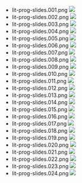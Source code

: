
* lit-prog-slides.001.png ![](lit-prog-slides.001.png)
 * lit-prog-slides.002.png ![](lit-prog-slides.002.png)
 * lit-prog-slides.003.png ![](lit-prog-slides.003.png)
 * lit-prog-slides.004.png ![](lit-prog-slides.004.png)
 * lit-prog-slides.005.png ![](lit-prog-slides.005.png)
 * lit-prog-slides.006.png ![](lit-prog-slides.006.png)
 * lit-prog-slides.007.png ![](lit-prog-slides.007.png)
 * lit-prog-slides.008.png ![](lit-prog-slides.008.png)
 * lit-prog-slides.009.png ![](lit-prog-slides.009.png)
 * lit-prog-slides.010.png ![](lit-prog-slides.010.png)
 * lit-prog-slides.011.png ![](lit-prog-slides.011.png)
 * lit-prog-slides.012.png ![](lit-prog-slides.012.png)
 * lit-prog-slides.013.png ![](lit-prog-slides.013.png)
 * lit-prog-slides.014.png ![](lit-prog-slides.014.png)
 * lit-prog-slides.015.png ![](lit-prog-slides.015.png)
 * lit-prog-slides.016.png ![](lit-prog-slides.016.png)
 * lit-prog-slides.017.png ![](lit-prog-slides.017.png)
 * lit-prog-slides.018.png ![](lit-prog-slides.018.png)
 * lit-prog-slides.019.png ![](lit-prog-slides.019.png)
 * lit-prog-slides.020.png ![](lit-prog-slides.020.png)
 * lit-prog-slides.021.png ![](lit-prog-slides.021.png)
 * lit-prog-slides.022.png ![](lit-prog-slides.022.png)
 * lit-prog-slides.023.png ![](lit-prog-slides.023.png)
 * lit-prog-slides.024.png ![](lit-prog-slides.024.png)
